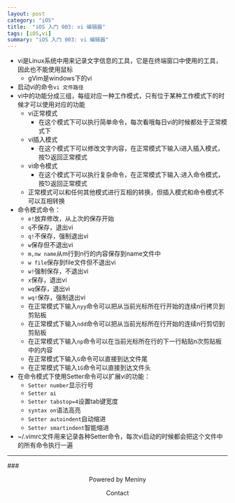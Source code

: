 ```yaml
---
layout: post
category: "iOS"
title:  "iOS 入门 003: vi 编辑器"
tags: [iOS,vi]
summary: "iOS 入门 003: vi 编辑器"
---
```


* vi是Linux系统中用来记录文字信息的工具，它是在终端窗口中使用的工具，因此也不能使用鼠标  
	* gVim是windows下的vi  
* 启动vi的命令`vi 文件路径`  
* vi中的功能分成三组，每组对应一种工作模式，只有位于某种工作模式下的时候才可以使用对应的功能  
	* vi正常模式  
		* 在这个模式下可以执行简单命令，每次看哦每日vi的时候都处于正常模式下  
	* vi插入模式  
		* 在这个模式下可以修改文字内容，在正常模式下输入i进入插入模式，按⎋返回正常模式  
	* vi命令模式  
		* 在这个模式下可以执行复杂命令，在正常模式下输入:进入命令模式，按⎋返回正常模式  
	* 正常模式可以和任何其他模式进行互相的转换，但插入模式和命令模式不可以互相转换  
* 命令模式命令：  
	* `e!`放弃修改，从上次的保存开始  
	* `q`不保存，退出vi  
	* `q!`不保存，强制退出vi  
	* `w`保存但不退出vi  
	* `m,nw name`从m行到n行的内容保存到name文件中  
	* `w file`保存到file文件但不退出vi  
	* `w!`强制保存，不退出vi  
	* `x`保存，退出vi  
	* `wq`保存，退出vi  
	* `wq!`保存，强制退出vi  
	* 在正常模式下输入`nyy`命令可以把从当前光标所在行开始的连续n行拷贝到剪贴板  
	* 在正常模式下输入`ndd`命令可以把从当前光标所在行开始的连续n行剪切到剪贴板  
	* 在正常模式下输入`np`命令可以在当前光标所在行的下一行粘贴n次剪贴板中的内容  
	* 在正常模式下输入`G`命令可以直接到达文件尾  
	* 在正常模式下输入`1G`命令可以直接到达文件头  
* 在命令模式下使用Setter命令可以扩展vi的功能：  
	* `Setter number`显示行号  
	* `Setter ai `  
	* `Setter tabstop=4`设置tab键宽度  
	* `syntax on`语法高亮  
	* `Setter autoindent`自动缩进  
	* `Setter smartindent`智能缩进  
* ~/.vimrc文件用来记录各种Setter命令，每次vi启动的时候都会把这个文件中的所有命令执行一遍  

***
###<center>Powered by Meniny</center>
<center>Contact <Meniny@qq.com></center>

